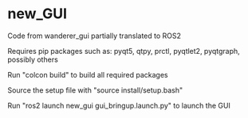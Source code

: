 # new_GUI
Code from wanderer_gui partially translated to ROS2


Requires pip packages such as:
    pyqt5,
    qtpy,
    prctl,
    pyqtlet2,
    pyqtgraph,
    possibly others



Run "colcon build" to build all required packages

Source the setup file with "source install/setup.bash"

Run "ros2 launch new_gui gui_bringup.launch.py" to launch the GUI
